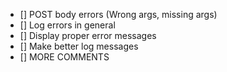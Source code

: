 - [] POST body errors (Wrong args, missing args)
- [] Log errors in general
- [] Display proper error messages
- [] Make better log messages
- [] MORE COMMENTS